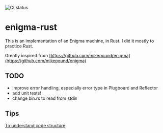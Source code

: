 ![CI status](https://github.com/OlivierNeyret/enigma-rust/actions/workflows/rust.yml/badge.svg)

# enigma-rust

This is an implementation of an Enigma machine, in Rust.
I did it mostly to practice Rust.

Greatly inspired from [https://github.com/mikepound/enigma](https://github.com/mikepound/enigma)

## TODO
- improve error handling, especially error type in Plugboard and Reflector
- add unit tests!
- change bin.rs to read from stdin

## Tips

[To understand code structure](https://stackoverflow.com/questions/26946646/rust-package-with-both-a-library-and-a-binary)